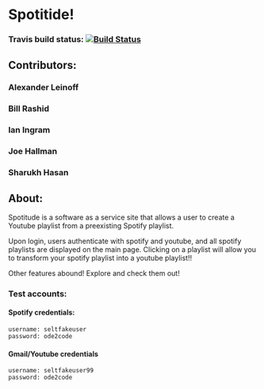 # Spotitide!

### Travis build status:	 [![Build Status](https://travis-ci.com/sharukhhasan/SELT_Project.svg?token=qeawpgbPUCq5xCFA3UbK&branch=master)](https://travis-ci.com/sharukhhasan/SELT_Project)

## Contributors:
### Alexander Leinoff
### Bill Rashid
### Ian Ingram
### Joe Hallman
### Sharukh Hasan

## About:
Spotitude is a software as a service site that allows a user to create a Youtube playlist from a preexisting Spotify playlist.

Upon login, users authenticate with spotify and youtube, and all spotify playlists are displayed on the main page. Clicking on a playlist will allow you to transform your spotify playlist into a youtube playlist!!

Other features abound! Explore and check them out!

### Test accounts:
#### Spotify credentials:
``` 
username: seltfakeuser
password: ode2code
```
#### Gmail/Youtube credentials
```
username: seltfakeuser99
password: ode2code
```
